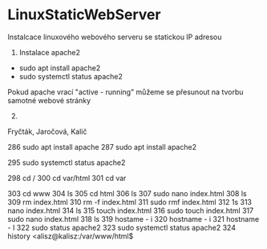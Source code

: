 # LinuxStaticWebServer
Instalcace linuxového webového serveru se statickou IP adresou

1. Instalace apache2
- sudo apt install apache2
- sudo systemctl status apache2

Pokud apache vrací "active - running" můžeme se přesunout na tvorbu samotné webové stránky

2.  



Fryčták, Jaročová, Kalič


286 sudo apt install apache
287 sudo apt install apache2

295 sudo systemctl status apache2

298 cd /
300 cd var/html
301 cd var

303 cd www
304
ls
305 cd html
306
ls
307 sudo nano index.html
308
ls
309 rm index.html
310 rm -f index.html
311 sudo rmf index.html
312
1s
313 nano index.html
314
ls
315 touch index.html
316 sudo touch index.html
317 sudo nano index.html
318 ls
319 hostame - i
320 hostname - i
321 hostname - I
322 sudo status apache2
323 sudo systemctl status apache2
324 history
<alisz@kalisz:/var/www/html$

